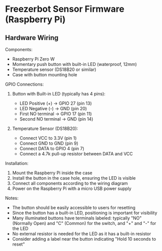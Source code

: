 # Freezerbot Sensor Firmware (Raspberry Pi)

## Hardware Wiring

Components:
- Raspberry Pi Zero W
- Momentary push button with built-in LED (waterproof, 12mm)
- Temperature sensor (DS18B20 or similar)
- Case with button mounting hole

GPIO Connections:
1. Button with Built-in LED (typically has 4 pins):
   - LED Positive (+) → GPIO 27 (pin 13)
   - LED Negative (-) → GND (pin 20)
   - First NO terminal → GPIO 17 (pin 11)
   - Second NO terminal → GND (pin 14)

2. Temperature Sensor (DS18B20):
   - Connect VCC to 3.3V (pin 1)
   - Connect GND to GND (pin 9)
   - Connect DATA to GPIO 4 (pin 7)
   - Connect a 4.7k pull-up resistor between DATA and VCC

Installation:
1. Mount the Raspberry Pi inside the case
2. Install the button in the case hole, ensuring the LED is visible
3. Connect all components according to the wiring diagram
4. Power on the Raspberry Pi with a micro USB power supply

Notes:
- The button should be easily accessible to users for resetting
- Since the button has a built-in LED, positioning is important for visibility
- Many illuminated buttons have terminals labeled: typically "NO" (Normally Open) 
  and "C" (Common) for the switch, and "+" and "-" for the LED
- No external resistor is needed for the LED as it has a built-in resistor
- Consider adding a label near the button indicating "Hold 10 seconds to reset"
